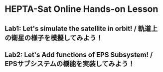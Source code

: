 # HEPTA-Sat Online Hands-on Lesson
## Lab1: Let's simulate the satellite in orbit! / 軌道上の衛星の様子を模擬してみよう！
## Lab2: Let's Add functions of EPS Subsystem! / EPSサブシステムの機能を実装してみよう！